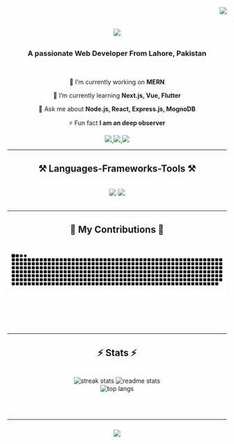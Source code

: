 <img align="right" src="https://visitor-badge.laobi.icu/badge?page_id=CHMAhmad24.CHMAhmad24" />

<h1 align="center">
    <img src="https://readme-typing-svg.herokuapp.com/?font=Righteous&size=35&center=true&vCenter=true&width=500&height=70&duration=4000&lines=Hi+There!+👋;+I'm+Ch+Muhammad+Ahmad!;A+Full+Stack+Developer.;" />
</h1>

<h3 align="center">A passionate Web Developer From Lahore, Pakistan</h3>

<br/>

<div align="center">
 
 🔭 I’m currently working on **MERN**
 
 🌱 I’m currently learning **Next.js, Vue, Flutter**

💬 Ask me about **Node.js, React, Express.js, MognoDB**

⚡ Fun fact **I am an deep observer**

 </div>
 
<div align="center"> 
  <a href="https://mail.google.com/mail/?view=cm&fs=1&to=chmahmad24@gmail.com
" target="blank">
    <img src="https://img.shields.io/badge/Gmail-333333?style=for-the-badge&logo=gmail&logoColor=white"  target="_blank" />
  </a>
  <a href="https://www.linkedin.com/in/muhammad-ahmad-78957030b" target="_blank">
    <img src="https://img.shields.io/badge/LinkedIn-0077B5?style=for-the-badge&logo=LinkedIn&logoColor=white" target="_blank" />
  </a>
  <a href="https://www.instagram.com/chahmadraza7071/" target="_blank">
     <img src="https://img.shields.io/badge/Instagram-E4405F?style=for-the-badge&logo=Instagram&logoColor=white" target="_blank" /> <!-- sqlite, safari, google-chrome are other good icon options -->
  </a>
</div>

 <hr/>
 
<h2 align="center">⚒️ Languages-Frameworks-Tools ⚒️</h2>
<br/>
<div align="center">
    <img src="https://skillicons.dev/icons?i=react,html,css,vscode,github,figma,illustrator,photoshop,tailwind,git" />
    <img src="https://skillicons.dev/icons?i=nodejs,javascript,express,mongodb,cpp" /><br>
</div>

<br/>
<hr/>

<div align="center">
  <h2>🐍 My Contributions 🐍</h2>
  <br>
  <img alt="snake eating my contributions" src="https://raw.githubusercontent.com/salesp07/salesp07/output/github-contribution-grid-snake.svg" />
  
  <br/><br/><br/>
</div>

<hr/>

<h2 align="center">⚡ Stats ⚡</h2>
<br>
<div align=center>
  <img width=390 src="https://github-readme-streak-stats-salesp07.vercel.app/?user=CHMAhmad24&count_private=true&theme=react&border_radius=10" alt="streak stats"/>
  <img width=390 src="https://github-readme-stats.vercel.app/api?username=CHMAhmad24&count_private=true&show_icons=true&theme=react&rank_icon=github&border_radius=10" alt="readme stats" />
  <br/>
  <img width=325 align="center" src="https://github-readme-stats.vercel.app/api/top-langs/?username=CHMAhmad24&hide=HTML&langs_count=8&layout=compact&theme=react&border_radius=10&size_weight=0.5&count_weight=0.5&exclude_repo=github-readme-stats" alt="top langs" />
</div>

<br/><br/>

<hr/>

<h3 align="center">
    <img src="https://readme-typing-svg.herokuapp.com/?+font=Righteous&size=35&center=true&vCenter=true&width=500&height=70&duration=4000&lines=Thanks+for+visiting!+👋;+I'm+always+down+to+collab+:);" />
</h3>

<br/>
